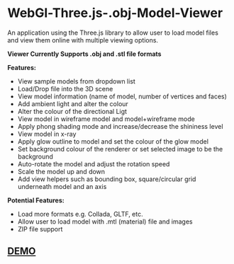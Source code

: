 # WebGl-Three.js-.obj-Model-Viewer
An application using the Three.js library to allow user to load model files and view them online with multiple viewing options.

<b>Viewer Currently Supports .obj and .stl file formats</b>

<b>Features:</b>
- View sample models from dropdown list
- Load/Drop file into the 3D scene
- View model information (name of model, number of vertices and faces)
- Add ambient light and alter the colour
- Alter the colour of the directional Ligt
- View model in wireframe model and model+wireframe mode
- Apply phong shading mode and increase/decrease the shininess level
- View model in x-ray
- Apply glow outline to model and set the colour of the glow model
- Set background colour of the renderer or set selected image to be the background
- Auto-rotate the model and adjust the rotation speed
- Scale the model up and down
- Add view helpers such as bounding box, square/circular grid underneath model and an axis

<b>Potential Features:</b>
- Load more formats e.g. Collada, GLTF, etc.
- Allow user to load model with .mtl (material) file and images
- ZIP file support

<h2><a href="http://adjam.heliohost.org/3d-viewer" target="_blank">DEMO</a></h2>
